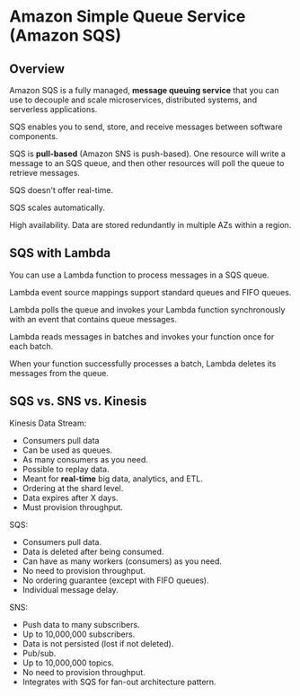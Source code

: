 # Amazon Simple Queue Service (Amazon SQS)

## Overview

Amazon SQS is a fully managed, **message queuing service** that you can use to decouple and scale microservices, distributed systems, and serverless applications.

SQS enables you to send, store, and receive messages between software components.

SQS is **pull-based** (Amazon SNS is push-based). One resource will write a message to an SQS queue, and then other resources will poll the queue to retrieve messages.

SQS doesn't offer real-time.

SQS scales automatically.

High availability. Data are stored redundantly in multiple AZs within a region.


## SQS with Lambda

You can use a Lambda function to process messages in a SQS queue.

Lambda event source mappings support standard queues and FIFO queues.

Lambda polls the queue and invokes your Lambda function synchronously with an event that contains queue messages.

Lambda reads messages in batches and invokes your function once for each batch.

When your function successfully processes a batch, Lambda deletes its messages from the queue.


## SQS vs. SNS vs. Kinesis

Kinesis Data Stream:

- Consumers pull data
- Can be used as queues.
- As many consumers as you need.
- Possible to replay data.
- Meant for **real-time** big data, analytics, and ETL.
- Ordering at the shard level.
- Data expires after X days.
- Must provision throughput.
 
SQS:

- Consumers pull data.
- Data is deleted after being consumed.
- Can have as many workers (consumers) as you need.
- No need to provision throughput.
- No ordering guarantee (except with FIFO queues).
- Individual message delay.

SNS:

- Push data to many subscribers.
- Up to 10,000,000 subscribers.
- Data is not persisted (lost if not deleted).
- Pub/sub.
- Up to 10,000,000 topics.
- No need to provision throughput.
- Integrates with SQS for fan-out architecture pattern.
